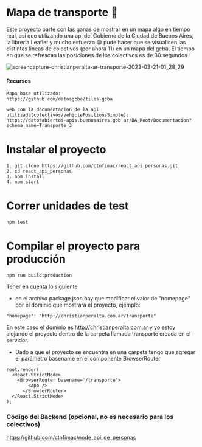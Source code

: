 # Mapa de transporte :bus:

Este proyecto parte con las ganas de mostrar en un mapa algo en tiempo real, así que utilizando una api del Gobierno de la Ciudad de Buenos Aires, la libreria Leaflet y mucho esfuerzo :grin: pude hacer que se visualicen las distintas lineas de colectivos (por ahora 11) en un mapa del gcba.
El tiempo en que se refrescan las posiciones de los colectivos es de 30 segundos.

![screencapture-christianperalta-ar-transporte-2023-03-21-01_28_29](https://user-images.githubusercontent.com/24881247/226516081-a9d83356-906b-4e62-9e96-af90fe380980.jpg)


#### Recursos
~~~
Mapa base utilizado:
https://github.com/datosgcba/tiles-gcba

web con la documentacion de la api utilizada(colectivos/vehiclePositionsSimple):
https://datosabiertos-apis.buenosaires.gob.ar/BA_Root/Documentacion?schema_name=Transporte_3
~~~

# Instalar el proyecto

~~~
1. git clone https://github.com/ctnfimac/react_api_personas.git
2. cd react_api_personas
3. npm install
4. npm start
~~~


# Correr unidades de test
~~~
npm test
~~~

# Compilar el proyecto para producción
~~~
npm run build:production
~~~

Tener en cuenta lo siguiente
- en el archivo package.json hay que modificar el valor de "homepage" por el dominio que mostrará el proyecto, ejemplo:
~~~
"homepage": "http://christianperalta.com.ar/transporte"
~~~
En este caso el dominio es http://christianperalta.com.ar y yo estoy alojando el proyecto dentro de la carpeta llamada transporte creada en el servidor.

- Dado a que el proyecto se encuentra en una carpeta tengo que agregar el parámetro basename en el componente BrowserRouter 
~~~
root.render(
  <React.StrictMode>
    <BrowserRouter basename='/transporte'>
        <App />
      </BrowserRouter>
  </React.StrictMode>
);
~~~

### Código del Backend (opcional, no es necesario para los colectivos)

https://github.com/ctnfimac/node_api_de_personas



